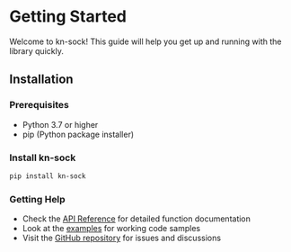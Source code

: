 # Getting Started

Welcome to kn-sock! This guide will help you get up and running with the library quickly.

## Installation

### Prerequisites

- Python 3.7 or higher
- pip (Python package installer)

### Install kn-sock

```bash
pip install kn-sock
```
### Getting Help

- Check the [API Reference](api-reference.md) for detailed function documentation
- Look at the [examples](../examples/) for working code samples
- Visit the [GitHub repository](https://github.com/KhagendraN/kn-sock) for issues and discussions 